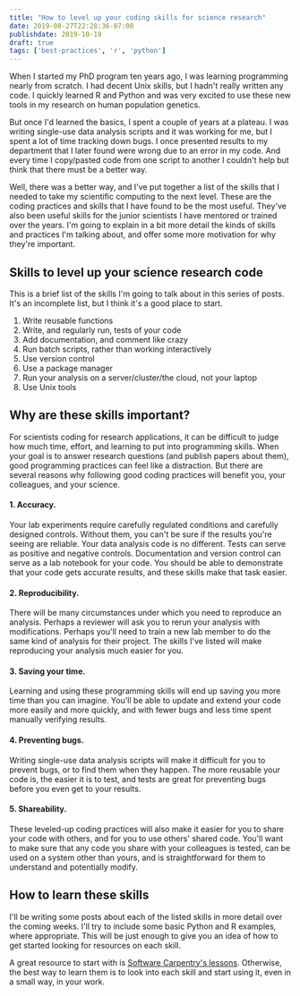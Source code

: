 ```yaml
---
title: "How to level up your coding skills for science research"
date: 2019-08-27T22:28:36-07:00
publishdate: 2019-10-19
draft: true
tags: ['best-practices', 'r', 'python']
---
```


When I started my PhD program ten years ago, I was learning programming nearly from scratch. I had decent Unix skills, but I hadn't really written any code. I quickly learned R and Python and was very excited to use these new tools in my research on human population genetics. 

But once I'd learned the basics, I spent a couple of years at a plateau. I was writing single-use data analysis scripts and it was working for me, but I spent a lot of time tracking down bugs. I once presented results to my department that I later found were wrong due to an error in my code. And every time I copy/pasted code from one script to another I couldn't help but think that there must be a better way.

Well, there was a better way, and I've put together a list of the skills that I needed to take my scientific computing to the next level. These are the coding practices and skills that I have found to be the most useful. They've also been useful skills for the junior scientists I have mentored or trained over the years. I'm going to explain in a bit more detail the kinds of skills and practices I'm talking about, and offer some more motivation for why they're important.

## Skills to level up your science research code

This is a brief list of the skills I'm going to talk about in this series of posts. It's an incomplete list, but I think it's a good place to start.

1. Write reusable functions
1. Write, and regularly run, tests of your code
1. Add documentation, and comment like crazy
1. Run batch scripts, rather than working interactively
1. Use version control
1. Use a package manager
1. Run your analysis on a server/cluster/the cloud, not your laptop
1. Use Unix tools


## Why are these skills important?

For scientists coding for research applications, it can be difficult to judge how much time, effort, and learning to put into programming skills. When your goal is to answer research questions (and publish papers about them), good programming practices can feel like a distraction. But there are several reasons why following good coding practices will benefit you, your colleagues, and your science.

#### 1. **Accuracy**. 

Your lab experiments require carefully regulated conditions and carefully designed controls. Without them, you can't be sure if the results you're seeing are reliable. Your data analysis code is no different. Tests can serve as positive and negative controls. Documentation and version control can serve as a lab notebook for your code. You should be able to demonstrate that your code gets accurate results, and these skills make that task easier.

#### 2. **Reproducibility**. 

There will be many circumstances under which you need to reproduce an analysis. Perhaps a reviewer will ask you to rerun your analysis with modifications. Perhaps you'll need to train a new lab member to do the same kind of analysis for their project. The skills I've listed will make reproducing your analysis much easier for you.

#### 3. **Saving your time**. 

Learning and using these programming skills will end up saving you more time than you can imagine. You'll be able to update and extend your code more easily and more quickly, and with fewer bugs and less time spent manually verifying results.

#### 4. **Preventing bugs**. 

Writing single-use data analysis scripts will make it difficult for you to prevent bugs, or to find them when they happen. The more reusable your code is, the easier it is to test, and tests are great for preventing bugs before you even get to your results.

#### 5. **Shareability**. 

These leveled-up coding practices will also make it easier for you to share your code with others, and for you to use others' shared code. You'll want to make sure that any code you share with your colleagues is tested, can be used on a system other than yours, and is straightforward for them to understand and potentially modify.

## How to learn these skills

I'll be writing some posts about each of the listed skills in more detail over the coming weeks. I'll try to include some basic Python and R examples, where appropriate. This will be just enough to give you an idea of how to get started looking for resources on each skill.

A great resource to start with is [Software Carpentry's lessons](https://software-carpentry.org/lessons/). Otherwise, the best way to learn them is to look into each skill and start using it, even in a small way, in your work.

